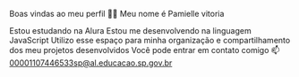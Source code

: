 Boas vindas ao meu perfil 💙💙
Meu nome é Pamielle vitoria

Estou estudando na Alura
Estou me desenvolvendo na linguagem JavaScript
Utilizo esse espaço para minha organização e compartilhamento dos meu projetos desenvolvidos
Você pode entrar em contato comigo 📫
 00001107446533sp@al.educacao.sp.gov.br
